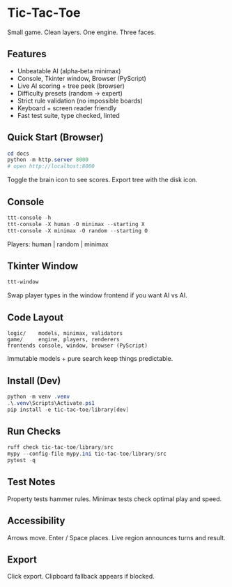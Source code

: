 # Tic‑Tac‑Toe

Small game. Clean layers. One engine. Three faces.

## Features
* Unbeatable AI (alpha‑beta minimax)
* Console, Tkinter window, Browser (PyScript)
* Live AI scoring + tree peek (browser)
* Difficulty presets (random → expert)
* Strict rule validation (no impossible boards)
* Keyboard + screen reader friendly
* Fast test suite, type checked, linted

## Quick Start (Browser)
```powershell
cd docs
python -m http.server 8000
# open http://localhost:8000
```
Toggle the brain icon to see scores. Export tree with the disk icon.

## Console
```powershell
ttt-console -h
ttt-console -X human -O minimax --starting X
ttt-console -X minimax -O random --starting O
```
Players: human | random | minimax

## Tkinter Window
```powershell
ttt-window
```
Swap player types in the window frontend if you want AI vs AI.

## Code Layout
```
logic/    models, minimax, validators
game/     engine, players, renderers
frontends console, window, browser (PyScript)
```
Immutable models + pure search keep things predictable.

## Install (Dev)
```powershell
python -m venv .venv
.\.venv\Scripts\Activate.ps1
pip install -e tic-tac-toe/library[dev]
```

## Run Checks
```powershell
ruff check tic-tac-toe/library/src
mypy --config-file mypy.ini tic-tac-toe/library/src
pytest -q
```

## Test Notes
Property tests hammer rules. Minimax tests check optimal play and speed.

## Accessibility
Arrows move. Enter / Space places. Live region announces turns and result.

## Export
Click export. Clipboard fallback appears if blocked.



